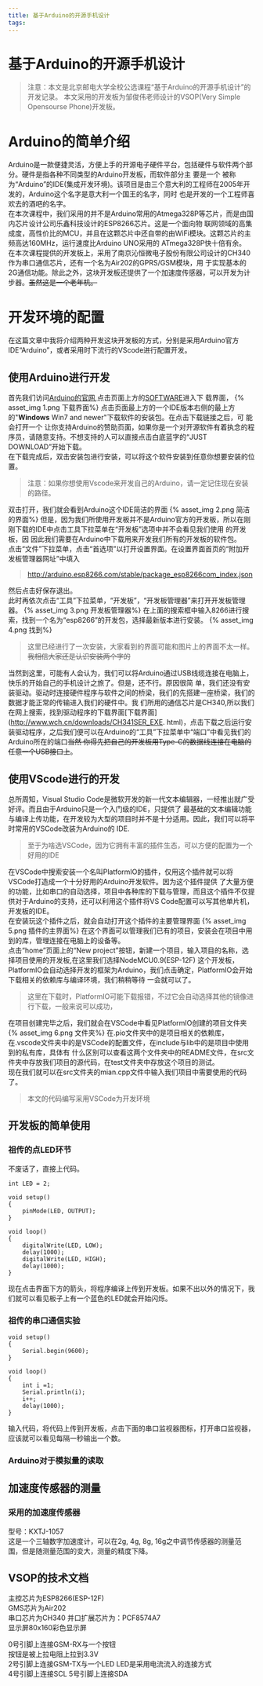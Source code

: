 ```yaml
---
title: 基于Arduino的开源手机设计
tags:
---
```


# 基于Arduino的开源手机设计
>注意：本文是北京邮电大学全校公选课程“基于Arduino的开源手机设计”的开发记录。
>本文采用的开发板为邹俊伟老师设计的VSOP(Very Simple Opensourse Phone)开发板。

<!--more-->

# Arduino的简单介绍
Arduino是一款便捷灵活，方便上手的开源电子硬件平台，包括硬件与软件两个部分。硬件是指各种不同类型的Arduino开发板，而软件部分主
要是一个
被称为“Arduino”的IDE(集成开发环境)。该项目是由三个意大利的工程师在2005年开发的，Arduino这个名字是意大利一个国王的名字，同时
也是开发的一个工程师喜欢去的酒吧的名字。<br>
在本次课程中，我们采用的并不是Arduino常用的Atmega328P等芯片，而是由国内芯片设计公司乐鑫科技设计的ESP8266芯片。这是一个面向物
联网领域的高集成度，高性价比的MCU，并且在这颗芯片中还自带的由WiFi模块。这颗芯片的主频高达160MHz，运行速度比Arduino UNO采用的
ATmega328P快十倍有余。<br>
在本次课程提供的开发板上，采用了南京沁恒微电子股份有限公司设计的CH340作为串口通信芯片，还有一个名为Air202的GPRS/GSM模块，用
于实现基本的2G通信功能。除此之外，这块开发板还提供了一个加速度传感器，可以开发为计步器。<del>虽然这是一个老年机。</del><br>

# 开发环境的配置
在这篇文章中我将介绍两种开发这块开发板的方式，分别是采用Arduino官方IDE“Arduino”，或者采用时下流行的VScode进行配置开发。

## 使用Arduino进行开发
首先我们访问[Arduino的官网](https://www.arduino.cc),点击页面上方的[SOFTWARE](https://www.arduino.cc/en/software)进入下
载界面，
{% asset_img 1.png 下载界面%}
点击页面最上方的一个IDE版本右侧的最上方的"<strong>Windows</strong> Win7 and newer"下载软件的安装包。在点击下载链接之后，可
能会打开一个
让你支持Arduino的赞助页面，如果你是一个对开源软件有着执念的程序员，请随意支持。不想支持的人可以直接点击白底蓝字的“JUST 
DOWNLOAD”开始下载。<br>
在下载完成后，双击安装包进行安装，可以将这个软件安装到任意你想要安装的位置。<br>
>注意：如果你想使用Vscode来开发自己的Arduino，请一定记住现在安装的路径。

双击打开，我们就会看到Arduino这个IDE简洁的界面
{% asset_img 2.png 简洁的界面%}
但是，因为我们所使用开发板并不是Arduino官方的开发板，所以在刚刚下载的IDE中点击工具下拉菜单在“开发板”选项中并不会看见我们使用
的开发板，因
因此我们需要在Arduino中下载用来开发我们所有的开发板的软件包。<br>
点击“文件”下拉菜单，点击“首选项”以打开设置界面。在设置界面首页的“附加开发板管理器网址”中填入
>http://arduino.esp8266.com/stable/package_esp8266com_index.json

然后点击好保存退出。<br>
此时再依次点击“工具”下拉菜单，“开发板”，“开发板管理器”来打开开发板管理器。
{% asset_img 3.png 开发板管理器%}
在上面的搜索框中输入8266进行搜索，找到一个名为“esp8266”的开发包，选择最新版本进行安装。
{% asset_img 4.png 找到%}
>这里已经进行了一次安装，大家看到的界面可能和图片上的界面不太一样。~~我相信大家还是认识安装两个字的~~  

当然到这里，可能有人会认为，我们可以将Arduino通过USB线缆连接在电脑上，快乐的开始自己的手机设计之旅了。但是，还不行。原因很简
单，我们还没有安装驱动。驱动时连接硬件程序与软件之间的桥梁，我们的先搭建一座桥梁，我们的数据才能正常的传输进入我们的硬件中。我
们所用的通信芯片是CH340,所以我们在网上搜索，找到驱动程序的下载界面[下载界面](http://www.wch.cn/downloads/CH341SER_EXE.
html)，点击下载之后运行安装驱动程序，之后我们便可以在Arduino的“工具”下拉菜单中“端口”中看见我们的Arduino所在的端口<del>当然
你得先把自己的开发板用Type-C的数据线连接在电脑的任意一个USB接口上</del>。<br>

## 使用VScode进行的开发
总所周知，Visual Studio Code是微软开发的新一代文本编辑器，一经推出就广受好评。而且由于Arduino只是一个入门级的IDE，只提供了
最基础的文本编辑功能与编译上传功能，在开发较为大型的项目时并不是十分适用。因此，我们可以将平时常用的VSCode改装为Arduino的
IDE.   
>至于为啥选VSCode，因为它拥有丰富的插件生态，可以方便的配置为一个好用的IDE

在VSCode中搜索安装一个名叫PlatformIO的插件，仅用这个插件就可以将VSCode打造成一个十分好用的Arduino开发软件。因为这个插件提供
了大量方便的功能，比如串口的自动选择，项目中各种库的下载与管理，而且这个插件不仅提供对于Arduino的支持，还可以利用这个插件将VS
Code配置可以写其他单片机，开发板的IDE。   
在安装玩这个插件之后，就会自动打开这个插件的主要管理界面
{% asset_img 5.png 插件的主界面%}
在这个界面可以管理我们已有的项目，安装会在项目中用到的库，管理连接在电脑上的设备等。    
点击“home”页面上的“New project”按钮，新建一个项目，输入项目的名称，选择项目使用的开发板,在这里我们选择NodeMCU0.9(ESP-12F)
这个开发板，PlatformIO会自动选择开发的框架为Arduino，我们点击确定，PlatformIO会开始下载相关的依赖库与编译环境，我们稍稍等待
一会就可以了。    
>这里在下载时，PlatformIO可能下载报错，不过它会自动选择其他的镜像进行下载，一般来说可以成功，

在项目创建完毕之后，我们就会在VSCode中看见PlatformIO创建的项目文件夹
{% asset_img 6.png 文件夹%}
在.pio文件夹中的是项目相关的依赖库，在.vscode文件夹中的是VSCode的配置文件，在include与lib中的是项目中使用到的私有库，具体有
什么区别可以查看这两个文件夹中的README文件，在src文件夹中存放我们项目的源代码，在test文件夹中存放这个项目的测试。   
现在我们就可以在src文件夹的mian.cpp文件中输入我们项目中需要使用的代码了。   

>本文的代码编写采用VSCode为开发环境

## 开发板的简单使用
### 祖传的点LED环节
不废话了，直接上代码。  
```
int LED = 2;

void setup()
{
    pinMode(LED, OUTPUT);
}

void loop()
{
    digitalWrite(LED, LOW);
    delay(1000);
    digitalWrite(LED, HIGH);
    delay(1000);
}
```
现在点击界面下方的箭头，将程序编译上传到开发板。如果不出以外的情况下，我们就可以看见板子上有一个蓝色的LED就会开始闪烁。    

### 祖传的串口通信实验
```
void setup()
{
    Serial.begin(9600);
}

void loop()
{
    int i =1;
    Serial.println(i);
    i++;
    delay(1000);
}
```
输入代码，将代码上传到开发板，点击下面的串口监视器图标，打开串口监视器，应该就可以看见每隔一秒输出一个数。   

### Arduino对于模拟量的读取

## 加速度传感器的测量
### 采用的加速度传感器
型号：KXTJ-1057   
这是一个三轴数字加速度计，可以在2g, 4g, 8g, 16g之中调节传感器的测量范围，但是随测量范围的变大，测量的精度下降。

## VSOP的技术文档
主控芯片为ESP8266(ESP-12F)   
GMS芯片为Air202   
串口芯片为CH340
并口扩展芯片为：PCF8574A7    
显示屏80x160彩色显示屏   


0号引脚上连接GSM-RX与一个按钮    
按钮是被上拉电阻上拉到3.3V     
2号引脚上连接GSM-TX与一个LED
LED是采用电流流入的连接方式      
4号引脚上连接SCL
5号引脚上连接SDA